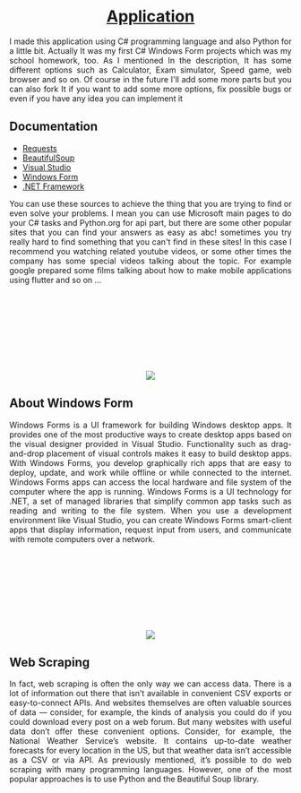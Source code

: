<a href="https://learn.microsoft.com/en-us/dotnet/csharp/">
  <h1 align="center">
      Application
  </h1>
</a>

<p align="justify">
I made this application using C# programming language and also Python for a little bit. Actually It was my first C# Windows Form projects which was my school homework, too. As I mentioned In the description, It has some different options such as Calculator, Exam simulator, Speed game, web browser and so on. Of course in the future I'll add some more parts but you can also fork It if you want to add some more options, fix possible bugs or even if you have any idea you can implement it
</p>

## Documentation ###
* [Requests](https://pypi.org/project/requests/)
* [BeautifulSoup](https://pypi.org/project/bs4/)
* [Visual Studio](https://flutter.dev/get-started/](https://learn.microsoft.com/en-us/visualstudio/install/install-visual-studio?view=vs-2022))
* [Windows Form](https://flutter.dev/get-started/](https://learn.microsoft.com/en-us/dotnet/desktop/winforms/overview/?view=netdesktop-6.0))
* [.NET Framework](https://flutter.dev/get-started/](https://learn.microsoft.com/en-us/dotnet/desktop/winforms/overview/?view=netdesktop-6.0))

<p align="justify">
You can use these sources to achieve the thing that you are trying to find or even solve your problems. I mean you can use Microsoft main pages to do your C# tasks and Python.org for api part, but there are some other popular sites that you can find your answers as easy as abc! sometimes you try really hard to find something that you can't find in these sites! In this case I recommend you watching related youtube videos, or some other times the company has some special videos talking about the topic. For example google prepared some films talking about how to make mobile applications using flutter and so on ...
</p>

<p align="center">
  <img style="margin-top:140px;" src="https://github.com/DarkCloud9000/Multifunction/blob/master/Picture/Poster 1.PNG">
</p>

## About Windows Form ###
<p align="justify">
Windows Forms is a UI framework for building Windows desktop apps. It provides one of the most productive ways to create desktop apps based on the visual designer provided in Visual Studio. Functionality such as drag-and-drop placement of visual controls makes it easy to build desktop apps. With Windows Forms, you develop graphically rich apps that are easy to deploy, update, and work while offline or while connected to the internet. Windows Forms apps can access the local hardware and file system of the computer where the app is running. Windows Forms is a UI technology for .NET, a set of managed libraries that simplify common app tasks such as reading and writing to the file system. When you use a development environment like Visual Studio, you can create Windows Forms smart-client apps that display information, request input from users, and communicate with remote computers over a network.
</p>

<p align="center">
  <img style="margin-top:140px;" src="https://github.com/DarkCloud9000/Application/blob/master/Picture/Poster%202.png">
</p>

## Web Scraping ###
<p align="justify">
In fact, web scraping is often the only way we can access data. There is a lot of information out there that isn’t available in convenient CSV exports or easy-to-connect APIs. And websites themselves are often valuable sources of data — consider, for example, the kinds of analysis you could do if you could download every post on a web forum. But many websites with useful data don’t offer these convenient options. Consider, for example, the National Weather Service’s website. It contains up-to-date weather forecasts for every location in the US, but that weather data isn’t accessible as a CSV or via API. As previously mentioned, it’s possible to do web scraping with many programming languages. However, one of the most popular approaches is to use Python and the Beautiful Soup library.
</p>

